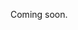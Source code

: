 <!--- Tags: API, Google Teachable Machine, HTML, Javascript, ML

**A collection of Machine Learning browser application demos.** 

[Jump to **Sound Classification**](https://www.notion.so/Machine-Learning-Sketches-2d666cbeeb0c4b88a0e7d0157172b154?pvs=21)

[Jump to **PoseNet, Image Filtering and Pix2Pix**](https://www.notion.so/Machine-Learning-Sketches-2d666cbeeb0c4b88a0e7d0157172b154?pvs=21) 

Code for the demos below can be found in my repository [here](https://github.com/david-rollinson/ML-Creative-Applications-Demos):

[https://github.com/david-rollinson/ML-Creative-Applications-Demos](https://github.com/david-rollinson/ML-Creative-Applications-Demos)

![pnp2p crop.jpg](Machine%20Learning%20Sketches%202d666cbeeb0c4b88a0e7d0157172b154/pnp2p_crop.jpg)

![Screenshot 2023-01-18 at 23.46.56.png](Machine%20Learning%20Sketches%202d666cbeeb0c4b88a0e7d0157172b154/Screenshot_2023-01-18_at_23.46.56.png)

Captured images from Pix2Pix demo sketch programmed in p5.js and ml5.js **(see demo 1 below)**.

***Scroll down for a closer look* ↓** 

## **PoseNet, Image Filtering and Pix2Pix (Demo 1):**

This sketch implements both PoseNet and Pix2Pix machine learning technologies in one. The user can draw to the screen with their body, and run Pix2Pix to translate the drawing into a more textural image.

The webcam is used with PoseNet to detect the coordinates of the shoulders and arms of the user, drawing their movements to the screen. I modelled the motion of a double pendulum - with the lowest bob of the pendulum also drawing to the canvas - to add greater uncertainty to the resultant drawing. Once the canvas has been sufficiently drawn upon, the canvas can be captured in order to run a Pix2Pix algorithm, that translates the drawing into different textures and forms. 

**[view the demo below ↓]**

[https://player.vimeo.com/video/790778551?h=d95398ec1f](https://player.vimeo.com/video/790778551?h=d95398ec1f)

## **Sound Classification (Demo 2):**

This sketch uses a sound classification ML model trained with Google Teachable Machine. I trained the model to classify and label ten onomatopoeic sounds, which I recorded by striking or scraping a range of objects and then manually inputting their related labels:

**Argh, Bang, Buzz, Clap, Click, Clink, Crash, Pop, Scrape, Tap.**

The program uses the built-in microphone to detect sound and classifies what it hears according to the ten labels. Once classified, in response the program plays back a sound from a selection of samples from a preloaded [Splice sample pack](https://splice.com/sounds/packs/splice/sophie-samples/samples?utm_source=google&utm_medium=cpc&utm_campaign=row-en_multi_gs_ua_sounds_20220602_nonbrand-dsa_allprimary&utm_content=sounds&utm_term=&campaignid=13577111017&adgroupid=123041963439&adid=528665014280&gclid=CjwKCAiAoL6eBhA3EiwAXDom5nR3LzTJzN24bbgtjYVLrYHJREt75wxJPjdlNNp8s9i1jbPX-HrqmBoCrVwQAvD_BwE). The program then uses the Giphy API to search the internet for a GIF related to the sound’s label, and draws it along with the sound’s label to the screen. To the left of the sound label is the confidence level of the classifier.

The Google Teachable Machine sound classification model that I trained can be viewed [here](https://teachablemachine.withgoogle.com/models/I1HCqNEV5/).

**[view the demo below ↓]**

[https://player.vimeo.com/video/790599868?h=1cfc4c4ac3](https://player.vimeo.com/video/790599868?h=1cfc4c4ac3)

![Screenshot during Google Teachable Machine sound classifier training process.](Machine%20Learning%20Sketches%202d666cbeeb0c4b88a0e7d0157172b154/Screenshot_2023-01-18_at_19.35.50.png)

Screenshot during Google Teachable Machine sound classifier training process.

[← Home](https://www.notion.so/David-Rollinson-Compiled-Info-077934589fbe40f79015748231abe307?pvs=21) --->
Coming soon. 